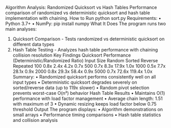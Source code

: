 Algorithm Analysis: Randomized Quicksort vs Hash Tables
Performance comparison of randomized vs deterministic quicksort and hash table implementation with chaining.
How to Run
python sort.py
Requirements:
•	Python 3.7+
•	NumPy: pip install numpy
What It Does
The program runs two main analyses:
1.	Quicksort Comparison - Tests randomized vs deterministic quicksort on different data types
2.	Hash Table Testing - Analyzes hash table performance with chaining collision resolution
Key Findings
Quicksort Performance (Deterministic/Randomized Ratio)
Input Size	Random	Sorted	Reverse	Repeated
100	0.8x	2.4x	4.2x	0.7x
500	0.7x	8.3x	17.9x	1.0x
1000	0.5x	7.7x	28.1x	0.9x
2000	0.8x	29.3x	58.4x	0.9x
5000	0.7x	72.6x	119.4x	1.0x
Summary:
•	Randomized quicksort performs consistently well on all input types
•	Deterministic quicksort degrades severely on sorted/reverse data (up to 119x slower)
•	Random pivot selection prevents worst-case O(n²) behavior
Hash Table Results
•	Maintains O(1) performance with load factor management
•	Average chain length: 1.51 with maximum of 3
•	Dynamic resizing keeps load factor below 0.75 threshold
Output
The program displays:
•	Algorithm demonstrations on small arrays
•	Performance timing comparisons
•	Hash table statistics and collision analysis

